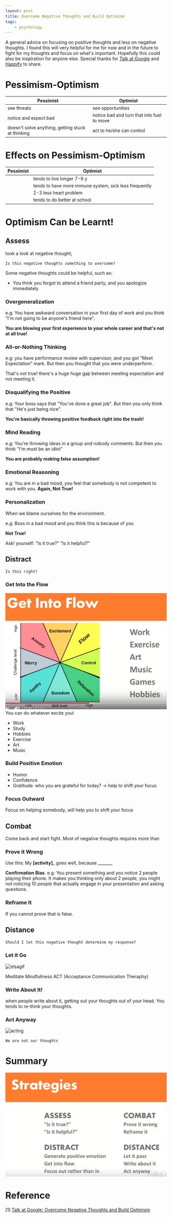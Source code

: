 ```yaml
---
layout: post
title: Overcome Negative Thoughts and Build Optimism
tags:
    - psychology
---
```

A general advice on focusing on positive thoughts and less on negative thoughts. I found this will very helpful for me for now and in the future to fight for my thoughts and focus on what's important. Hopefully this could also be inspiration for anyone else. Special thanks for [Talk at Google](https://www.blog.google/inside-google/working-google/talks-google-shared/) and [Happify](https://www.happify.com/) to share.

# Pessimism-Optimism 

<style scoped>
    .dataframe tbody tr th:only-of-type {
        vertical-align: middle;
    }

    .dataframe tbody tr th {
        vertical-align: top;
    }

    .dataframe thead th {
        text-align: center;
    }
</style>
<table  class="dataframe">
  <thead>
    <tr style="text-align: right;">
      <th>Pessimist</th>
      <th>Optimist</th>
    </tr>
  </thead>
  <tbody>
    <tr>
      <td>see threats</td>
      <td>see opportunities</td>
    </tr>
    <tr>
      <td>notice and expect bad</td>
      <td>notice bad and turn that into fuel to move</td>
    </tr>
    <tr>
      <td>doesn't solve anything, getting stuck at thinking</td>
      <td>act to he/she can control</td>
    </tr>
  </tbody>
</table>


# Effects on Pessimism-Optimism
<style scoped>
    .dataframe tbody tr th:only-of-type {
        vertical-align: middle;
    }

    .dataframe tbody tr th {
        vertical-align: top;
    }

    .dataframe thead th {
        text-align: center;
    }
</style>
<table  class="dataframe">
  <thead>
    <tr style="text-align: right;">
      <th>Pessimist</th>
      <th>Optimist</th>
    </tr>
  </thead>
  <tbody>
    <tr>
      <td></td>
      <td>tends to live longer 7-9 y</td>
    </tr>
    <tr>
      <td></td>
      <td>tends to have more immune system, sick less frequently</td>
    </tr>
    <tr>
      <td></td>
      <td>2-3 less heart problem</td>
    </tr>
    <tr>
      <td></td>
      <td>tends to do better at school</td>
    </tr>
  </tbody>
</table>


# Optimism Can be Learnt!
## Assess
took a look at negative thought;

```
Is this negative thoughts something to overcome?
```

Some negative thoughts could be helpful, such as:
- You think you forgot to attend a friend party, and you apologize immediately


### Overgeneralization
e.g: You have awkward conversation in your first day of work and you think "I'm not going to be anyone's friend here".

**You are blowing your first experience to your whole career and that's not at all true!**

### All-or-Nothing Thinking
e.g: you have performance review with supervisor, and you got "Meet Expectation" mark. But then you thought that you were underperform.

That's not true! there's a huge huge gap between meeting expectation and not meeting it.

### Disqualifying the Positive
e.g: Your boss says that "You've done a great job". But then you only think that "He's just being nice".

**You're basically throwing positive feedback right into the trash!**

### Mind Reading
e.g: You're throwing ideas in a group and nobody comments. But then you think "I'm must be an idiot"

**You are probably making false assumption!**

### Emotional Reasoning
e.g: You are in a bad mood, you feel that somebody is not competent to work with you.
**Again, Not True!**

### Personalization
When we blame ourselves for the environment.

e.g: Boss in a bad mood and you think this is because of you

**Not True!**

Ask! yourself:
"Is it true?"
"Is it helpful?"


## Distract
```
Is this right?
```

### Get Into the Flow
![flow](/images/posts/2018-12-11-[TLDR]-Overcome-Negative-Thoughts-and-Build-Optimism/flow.png)
You can do whatever excite you!
- Work
- Study
- Hobbies
- Exercise
- Art
- Music

### Build Positive Emotion
- Humor
- Confidence
- Gratitude: who you are grateful for today? -> help to shift your focus

### Focus Outward
Focus on helping somebody, will help you to shift your focus


## Combat
Come back and start fight. Most of negative thoughts requires more than 

### Prove it Wrong
Use this:
My __[activity]___ goes well, because _______


**Confirmation Bias**. 
e.g: You present something and you notice 2 people playing their phone. It makes you thinking only about 2 people, you might not noticing 10 people that actually engage in your presentation and asking questions.

### Reframe It
If you cannot prove that is false.

## Distance
```
Should I let this negative thought determine my response?
```

### Let it Go
![elsagif](https://media.giphy.com/media/igR5863TALcSk/giphy.gif)

Meditate
Mindfullness
ACT (Acceptance Communication Theraphy)

### Write About It!
when people write about it, getting out your thoughts out of your head. You tends to re-think your thoughts.

### Act Anyway

![acting](https://media.giphy.com/media/l0HlR8p1q3JS06EaA/giphy.gif)
```
We are not our thoughts
```


# Summary
![summary](/images/posts/2018-12-11-[TLDR]-Overcome-Negative-Thoughts-and-Build-Optimism/summary.png)

# Reference
[1] [Talk at Google: Overcome Negative Thoughts and Build Optimism](https://www.youtube.com/watch?v=XjGSk4sFeFM)